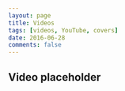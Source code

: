 ```yaml
---
layout: page
title: Videos
tags: [videos, YouTube, covers]
date: 2016-06-28
comments: false
---
```


## Video placeholder

